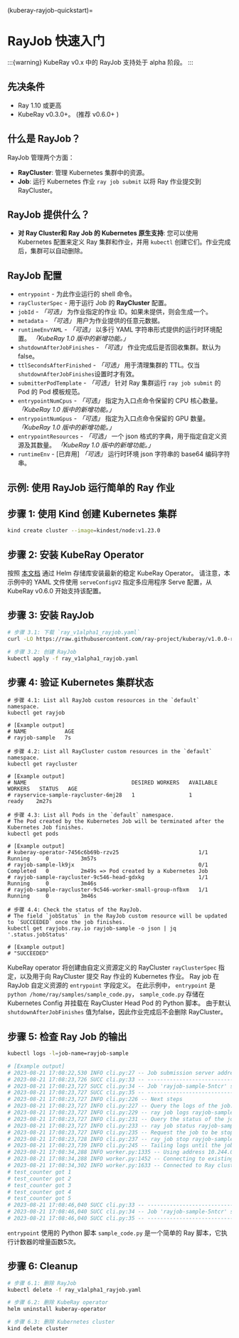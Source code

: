(kuberay-rayjob-quickstart)=

# RayJob 快速入门

:::{warning}
KubeRay v0.x 中的 RayJob 支持处于 alpha 阶段。
:::

## 先决条件

* Ray 1.10 或更高
* KubeRay v0.3.0+。 (推荐 v0.6.0+ )

## 什么是 RayJob？

RayJob 管理两个方面：

* **RayCluster**: 管理 Kubernetes 集群中的资源。
* **Job**: 运行 Kubernetes 作业 `ray job submit` 以将 Ray 作业提交到 RayCluster。

## RayJob 提供什么？

* **对 Ray Cluster和 Ray Job 的 Kubernetes 原生支持**: 您可以使用 Kubernetes 配置来定义 Ray 集群和作业，并用 `kubectl` 创建它们。作业完成后，集群可以自动删除。

## RayJob 配置

* `entrypoint` - 为此作业运行的 shell 命令。
* `rayClusterSpec` - 用于运行 Job 的 **RayCluster** 配置。
* `jobId` - _「可选」_ 为作业指定的作业 ID。如果未提供，则会生成一个。
* `metadata` - _「可选」_ 用户为作业提供的任意元数据。
* `runtimeEnvYAML` - _「可选」_ 以多行 YAML 字符串形式提供的运行时环境配置。 _「KubeRay 1.0 版中的新增功能。」_
* `shutdownAfterJobFinishes` - _「可选」_ 作业完成后是否回收集群。默认为 false。
* `ttlSecondsAfterFinished` - _「可选」_ 用于清理集群的 TTL。仅当`shutdownAfterJobFinishes`设置时才有效。
* `submitterPodTemplate` - _「可选」_ 针对 Ray 集群运行 `ray job submit` 的 Pod 的 Pod 模板规范。
* `entrypointNumCpus` - _「可选」_ 指定为入口点命令保留的 CPU 核心数量。 _「KubeRay 1.0 版中的新增功能。」_
* `entrypointNumGpus` - _「可选」_ 指定为入口点命令保留的 GPU 数量。 _「KubeRay 1.0 版中的新增功能。」_
* `entrypointResources` - _「可选」_ 一个 json 格式的字典，用于指定自定义资源及其数量。 _「KubeRay 1.0 版中的新增功能。」_
* `runtimeEnv` - [已弃用] _「可选」_ 运行时环境 json 字符串的 base64 编码字符串。

## 示例: 使用 RayJob 运行简单的 Ray 作业

## 步骤 1: 使用 Kind 创建 Kubernetes 集群

```sh
kind create cluster --image=kindest/node:v1.23.0
```

## 步骤 2: 安装 KubeRay Operator

按照 [本文档](kuberay-operator-deploy) 通过 Helm 存储库安装最新的稳定 KubeRay Operator。
请注意，本示例中的 YAML 文件使用 `serveConfigV2` 指定多应用程序 Serve 配置，从 KubeRay v0.6.0 开始支持该配置。

## 步骤 3: 安装 RayJob

```sh
# 步骤 3.1: 下载 `ray_v1alpha1_rayjob.yaml`
curl -LO https://raw.githubusercontent.com/ray-project/kuberay/v1.0.0-rc.0/ray-operator/config/samples/ray_v1alpha1_rayjob.yaml

# 步骤 3.2: 创建 RayJob
kubectl apply -f ray_v1alpha1_rayjob.yaml
```

## 步骤 4: 验证 Kubernetes 集群状态

```shell
# 步骤 4.1: List all RayJob custom resources in the `default` namespace.
kubectl get rayjob

# [Example output]
# NAME            AGE
# rayjob-sample   7s

# 步骤 4.2: List all RayCluster custom resources in the `default` namespace.
kubectl get raycluster

# [Example output]
# NAME                                 DESIRED WORKERS   AVAILABLE WORKERS   STATUS   AGE
# rayservice-sample-raycluster-6mj28   1                 1                   ready    2m27s

# 步骤 4.3: List all Pods in the `default` namespace.
# The Pod created by the Kubernetes Job will be terminated after the Kubernetes Job finishes.
kubectl get pods

# [Example output]
# kuberay-operator-7456c6b69b-rzv25                         1/1     Running     0          3m57s
# rayjob-sample-lk9jx                                       0/1     Completed   0          2m49s => Pod created by a Kubernetes Job
# rayjob-sample-raycluster-9c546-head-gdxkg                 1/1     Running     0          3m46s
# rayjob-sample-raycluster-9c546-worker-small-group-nfbxm   1/1     Running     0          3m46s

# 步骤 4.4: Check the status of the RayJob.
# The field `jobStatus` in the RayJob custom resource will be updated to `SUCCEEDED` once the job finishes.
kubectl get rayjobs.ray.io rayjob-sample -o json | jq '.status.jobStatus'

# [Example output]
# "SUCCEEDED"
```

KubeRay operator 将创建由自定义资源定义的 RayCluster `rayClusterSpec` 指定，以及用于向 RayCluster 提交 Ray 作业的 Kubernetes 作业。 
Ray job 在 RayJob 自定义资源的 `entrypoint` 字段定义。
在此示例中， `entrypoint` 是 `python /home/ray/samples/sample_code.py`，
`sample_code.py` 存储在 Kubernetes Config 并挂载在 RayCluster  Head Pod 的 Python 脚本。
由于默认  `shutdownAfterJobFinishes` 值为false，因此作业完成后不会删除 RayCluster。

## 步骤 5: 检查 Ray Job 的输出

```sh
kubectl logs -l=job-name=rayjob-sample

# [Example output]
# 2023-08-21 17:08:22,530 INFO cli.py:27 -- Job submission server address: http://rayjob-sample-raycluster-9c546-head-svc.default.svc.cluster.local:8265
# 2023-08-21 17:08:23,726 SUCC cli.py:33 -- ------------------------------------------------
# 2023-08-21 17:08:23,727 SUCC cli.py:34 -- Job 'rayjob-sample-5ntcr' submitted successfully
# 2023-08-21 17:08:23,727 SUCC cli.py:35 -- ------------------------------------------------
# 2023-08-21 17:08:23,727 INFO cli.py:226 -- Next steps
# 2023-08-21 17:08:23,727 INFO cli.py:227 -- Query the logs of the job:
# 2023-08-21 17:08:23,727 INFO cli.py:229 -- ray job logs rayjob-sample-5ntcr
# 2023-08-21 17:08:23,727 INFO cli.py:231 -- Query the status of the job:
# 2023-08-21 17:08:23,727 INFO cli.py:233 -- ray job status rayjob-sample-5ntcr
# 2023-08-21 17:08:23,727 INFO cli.py:235 -- Request the job to be stopped:
# 2023-08-21 17:08:23,728 INFO cli.py:237 -- ray job stop rayjob-sample-5ntcr
# 2023-08-21 17:08:23,739 INFO cli.py:245 -- Tailing logs until the job exits (disable with --no-wait):
# 2023-08-21 17:08:34,288 INFO worker.py:1335 -- Using address 10.244.0.6:6379 set in the environment variable RAY_ADDRESS
# 2023-08-21 17:08:34,288 INFO worker.py:1452 -- Connecting to existing Ray cluster at address: 10.244.0.6:6379...
# 2023-08-21 17:08:34,302 INFO worker.py:1633 -- Connected to Ray cluster. View the dashboard at http://10.244.0.6:8265
# test_counter got 1
# test_counter got 2
# test_counter got 3
# test_counter got 4
# test_counter got 5
# 2023-08-21 17:08:46,040 SUCC cli.py:33 -- -----------------------------------
# 2023-08-21 17:08:46,040 SUCC cli.py:34 -- Job 'rayjob-sample-5ntcr' succeeded
# 2023-08-21 17:08:46,040 SUCC cli.py:35 -- -----------------------------------
```

`entrypoint` 使用的 Python 脚本  `sample_code.py` 是一个简单的 Ray 脚本，它执行计数器的增量函数5次。


## 步骤 6: Cleanup

```sh
# 步骤 6.1: 删除 RayJob
kubectl delete -f ray_v1alpha1_rayjob.yaml

# 步骤 6.2: 删除 KubeRay operator
helm uninstall kuberay-operator

# 步骤 6.3: 删除 Kubernetes cluster
kind delete cluster
```
